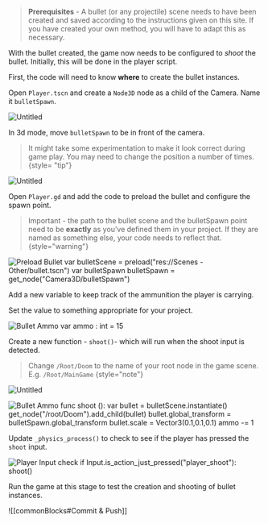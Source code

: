 
> **Prerequisites** - A bullet (or any projectile) scene needs to have been created and saved according to the instructions given on this site. If you have created your own method, you will have to adapt this as necessary.

With the bullet created, the game now needs to be configured to *shoot* the bullet. Initially, this will be done in the player script.

First, the code will need to know **where** to create the bullet instances. 

Open `Player.tscn` and create a `Node3D` node as a child of the Camera. Name it `bulletSpawn`.  

![Untitled](bulletShooting-bulletSpawn.png)

In 3d mode, move `bulletSpawn` to be in front of the camera. 

> It might take some experimentation to make it look correct during game play. You may need to change the position a number of times.
{style= "tip"}

![Untitled](bulletShooting-bulletSpawnPosition.png)

Open `Player.gd` and add the code to preload the bullet and configure the spawn point.

> Important - the path to the bullet scene and the bulletSpawn point need to be **exactly** as you’ve defined them in your project. If they are named as something else, your code needs to reflect that.
{style="warning"}

<tabs>
<tab title="Screenshot">
<img src="bulletShooting-PreloadBullet.png" alt="Preload Bullet"/>
</tab>
<tab title="Code">
<code-block>
var bulletScene = preload("res://Scenes - Other/bullet.tscn")
var bulletSpawn
</code-block>

<code-block>
bulletSpawn = get_node("Camera3D/bulletSpawn")
</code-block>
</tab>
</tabs>


Add a new variable to keep track of the ammunition the player is carrying.

Set the value to something appropriate for your project.

<tabs>
<tab title="Screenshot">
<img src="bulletShooting-Ammo.png" alt="Bullet Ammo"/>
</tab>
<tab title="Code">

<code-block>
var ammo : int = 15
</code-block>
</tab>
</tabs>


Create a new function - `shoot()`- which will run when the shoot input is detected.

> Change `/Root/Doom` to the name of your root node in the game scene. E.g. `/Root/MainGame`
{style="note"}

![Untitled](bulletShooting-RootGame.png)

<tabs>
<tab title="Screenshot">
<img src="bulletShooting-ScriptShoot.png" alt="Bullet Ammo"/>
</tab>
<tab title="Code">
<code-block>
func shoot ():
    var bullet = bulletScene.instantiate()
    get_node("/root/Doom").add_child(bullet)
    bullet.global_transform = bulletSpawn.global_transform
    bullet.scale = Vector3(0.1,0.1,0.1)
    ammo -= 1
</code-block>
</tab>
</tabs>

Update `_physics_process()` to check to see if the player has pressed the `shoot` input. 

<tabs>
<tab title="Screenshot">
<img src="bulletShooting-PlayerInput.png" alt="Player Input check"/>
</tab>
<tab title="Code">
<code-block>
if Input.is_action_just_pressed("player_shoot"):
    shoot()
</code-block>
</tab>
</tabs>


Run the game at this stage to test the creation and shooting of bullet instances.


![[commonBlocks#Commit & Push]]